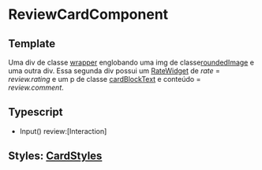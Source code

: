 # ReviewCardComponent

## Template
Uma div de classe [wrapper](/Docs/src/app/components/cards/CardStyles.md#wrapper) englobando uma img de classe[roundedImage](/Docs/src/Styles.md#roundedimage) e uma outra div. Essa segunda div possui um [RateWidget](/Docs/src/app/components/widgets/RateWidget.md) de *rate* = *review.rating* e um p de classe [cardBlockText](/Docs/src/app/components/cards/CardStyles.md#cardblocktext) e conteúdo = *review.comment*.
## Typescript
- Input() review:[Interaction]
## Styles: [CardStyles](/Docs/src/app/components/cards/CardStyles.md)